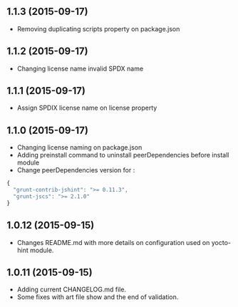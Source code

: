 ## 1.1.3 (2015-09-17)

- Removing duplicating scripts property on package.json

## 1.1.2 (2015-09-17)

- Changing license name invalid SPDX name

## 1.1.1 (2015-09-17)

- Assign SPDIX license name on license property

## 1.1.0 (2015-09-17)

- Changing license naming on package.json
- Adding preinstall command to uninstall peerDependencies before install module
- Change peerDependencies version for : 

```javascript
{
  "grunt-contrib-jshint": ">= 0.11.3",
  "grunt-jscs": ">= 2.1.0"
}
```

## 1.0.12 (2015-09-15)

- Changes README.md with more details on configuration used on yocto-hint module.


## 1.0.11 (2015-09-15)

- Adding current CHANGELOG.md file.
- Some fixes with art file show and the end of validation.
